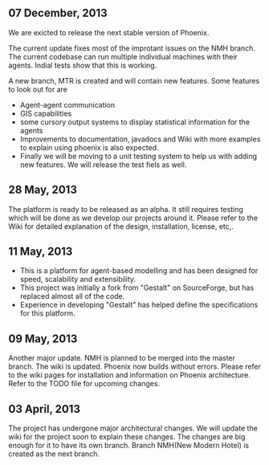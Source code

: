 07 December, 2013
-------------

We are exicted to release the next stable version of Phoenix.

The current update fixes most of the improtant issues on the NMH branch. The 
current codebase can run multiple individual machines with their agents. Indial
tests show that this is working. 

A new branch, MTR is created and will contain new features. 
Some features to look out for are 
- Agent-agent communication
- GIS capabilities
- some cursory output systems to display statistical information for the agents 
- Improvements to documentation, javadocs and Wiki with more examples to explain
  using phoenix is also expected.
- Finally we will be moving to a unit testing system to help us with adding new
  features. We will release the test fiels as well.


28 May, 2013
-----------
The platform is ready to be released as an alpha. It still requires testing 
which will be done as we develop our projects around it. Please refer to the 
Wiki for detailed explanation of the design, installation, license, etc,.


11 May, 2013
------------
* This is a platform for agent-based modelling and has been designed for speed, 
scalability and extensibility.
* This project was initially a fork from "Gestalt" on SourceForge, but has 
replaced almost all of the code.
* Experience in developing "Gestalt" has helped define the specifications for 
this platform.


09 May, 2013
-----------

Another major update. NMH is planned to be merged into the master branch. The 
wiki is updated. Phoenix now builds without errors. Please refer to the wiki 
pages for installation and information on Phoenix architecture. Refer to the 
TODO file for upcoming changes.


03 April, 2013
-------------

The project has undergone major architectural changes. We will update the wiki 
for the project soon to explain these changes. The changes are big enough for 
it to have its own branch. Branch NMH(New Modern Hotel) is created as the next 
branch.
